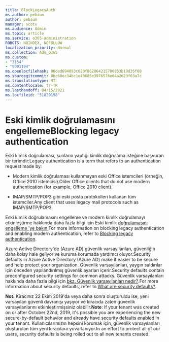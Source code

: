 ```yaml
---
title: BlockLegacyAuth
ms.author: pebaum
author: pebaum
manager: scotv
ms.audience: Admin
ms.topic: article
ms.service: o365-administration
ROBOTS: NOINDEX, NOFOLLOW
localization_priority: Normal
ms.collection: Adm_O365
ms.custom:
- "3154"
- "9001194"
ms.openlocfilehash: 06ded694893c020f862864215700853b19d35f08
ms.sourcegitcommit: 8bc60ec34bc1e40685e3976576e04a2623f63a7c
ms.translationtype: MT
ms.contentlocale: tr-TR
ms.lasthandoff: 04/15/2021
ms.locfileid: "51820198"
---
```

# <a name="blocking-legacy-authentication"></a><span data-ttu-id="f33ee-102">Eski kimlik doğrulamasını engelleme</span><span class="sxs-lookup"><span data-stu-id="f33ee-102">Blocking legacy authentication</span></span>

<span data-ttu-id="f33ee-103">Eski kimlik doğrulaması, şunların yaptığı kimlik doğrulama isteğine başvuran bir terimdir:</span><span class="sxs-lookup"><span data-stu-id="f33ee-103">Legacy authentication is a term that refers to an authentication request made by:</span></span>

- <span data-ttu-id="f33ee-104">Modern kimlik doğrulaması kullanmayan eski Office istemcileri (örneğin, Office 2010 istemcisi).</span><span class="sxs-lookup"><span data-stu-id="f33ee-104">Older Office clients that do not use modern authentication (for example, Office 2010 client).</span></span>

- <span data-ttu-id="f33ee-105">IMAP/SMTP/POP3 gibi eski posta protokolleri kullanan tüm istemciler.</span><span class="sxs-lookup"><span data-stu-id="f33ee-105">Any client that uses legacy mail protocols such as IMAP/SMTP/POP3.</span></span>

<span data-ttu-id="f33ee-106">Eski kimlik doğrulamasını engelleme ve modern kimlik doğrulamayı etkinleştirme hakkında daha fazla bilgi için Eski kimlik [doğrulamasını engelleme 'ye bakın.](https://docs.microsoft.com/azure/active-directory/conditional-access/concept-conditional-access-block-legacy-authentication)</span><span class="sxs-lookup"><span data-stu-id="f33ee-106">For more information on blocking legacy authentication and enabling modern authentication, refer to [Blocking legacy authentication](https://docs.microsoft.com/azure/active-directory/conditional-access/concept-conditional-access-block-legacy-authentication).</span></span>

<span data-ttu-id="f33ee-107">Azure Active Directory'de (Azure AD) güvenlik varsayılanları, güvenliğin daha kolay hale geliyor ve kuruma korumada yardımcı oluyor.</span><span class="sxs-lookup"><span data-stu-id="f33ee-107">Security defaults in Azure Active Directory (Azure AD) make it easier to be secure and help protect your organization.</span></span> <span data-ttu-id="f33ee-108">Güvenlik varsayılanları, yaygın saldırılar için önceden yapılandırılmış güvenlik ayarları içerir.</span><span class="sxs-lookup"><span data-stu-id="f33ee-108">Security defaults contain preconfigured security settings for common attacks.</span></span>
<span data-ttu-id="f33ee-109">Güvenlik varsayılanları hakkında daha fazla bilgi için [bkz. Güvenlik varsayılanları nedir?](https://docs.microsoft.com/azure/active-directory/fundamentals/concept-fundamentals-security-defaults).</span><span class="sxs-lookup"><span data-stu-id="f33ee-109">For more information about security defaults, refer to [What are security defaults?](https://docs.microsoft.com/azure/active-directory/fundamentals/concept-fundamentals-security-defaults).</span></span> 

<span data-ttu-id="f33ee-110">**Not:** Kiracınız 22 Ekim 2019'da veya daha sonra oluşturuldu ise, yeni varsayılan güvenli davranışı yaşıyor ve kiracıda zaten güvenlik varsayılanlarını etkinleştirmişsiniz olabilir.</span><span class="sxs-lookup"><span data-stu-id="f33ee-110">**Note**:  If your tenant was created on or after October 22nd, 2019, it's possible you are experiencing the new secure-by-default behavior and already have security defaults enabled in your tenant.</span></span>  <span data-ttu-id="f33ee-111">Kullanıcılarımızın hepsini korumak için, güvenlik varsayılanları oluşturulan tüm yeni kiracılara yuvarlanıyor.</span><span class="sxs-lookup"><span data-stu-id="f33ee-111">In an effort to protect all of our users, security defaults is being rolled out to all new tenants created.</span></span>
